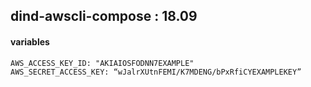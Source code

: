 ## dind-awscli-compose : 18.09
#### variables
```
AWS_ACCESS_KEY_ID: "AKIAIOSFODNN7EXAMPLE"
AWS_SECRET_ACCESS_KEY: “wJalrXUtnFEMI/K7MDENG/bPxRfiCYEXAMPLEKEY”
```
